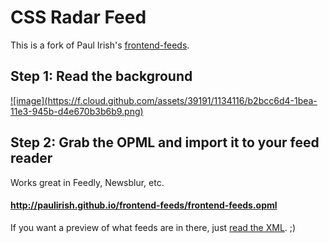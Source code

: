 # CSS Radar Feed

This is a fork of Paul Irish's [frontend-feeds](https://github.com/paulirish/frontend-feeds).

## Step 1: Read the background 

<a href="http://www.paulirish.com/2011/web-browser-frontend-and-standards-feeds-to-follow/">
![image](https://f.cloud.github.com/assets/39191/1134116/b2bcc6d4-1bea-11e3-945b-d4e670b3b6b9.png)
</a>

## Step 2: Grab the OPML and import it to your feed reader 

Works great in Feedly, Newsblur, etc.

#### http://paulirish.github.io/frontend-feeds/frontend-feeds.opml

If you want a preview of what feeds are in there, just [read the XML](https://rawgithub.com/paulirish/frontend-feeds/gh-pages/frontend-feeds.opml). ;)

